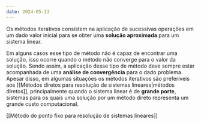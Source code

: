 ```yaml
---
date: 2024-05-13
---
```


Os métodos iterativos consistem na aplicação de sucessivas operações em um dado valor inicial para se obter uma **solução aproximada** para um sistema linear.

Em alguns casos esse tipo de método não é capaz de encontrar uma solução, isso ocorre quando o método não converge para o valor da solução. Sendo assim, a aplicação desse tipo de método deve sempre estar acompanhada de uma **análise de convergência** para o dado problema. Apesar disso, em algumas situações os métodos iterativos são preferíveis aos [[Métodos diretos para resolução de sistemas lineares|métodos diretos]], principalmente quando o sistema linear é de **grande porte**, sistemas para os quais uma solução por um método direto representa um grande custo computacional.

[[Método do ponto fixo para resolução de sistemas lineares]]
